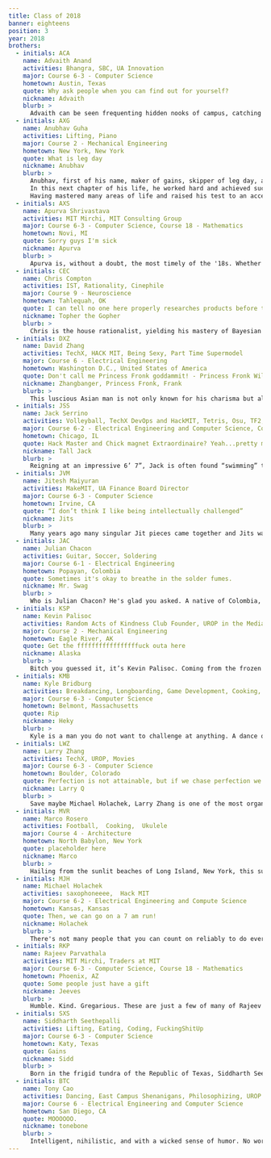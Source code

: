 ```yaml
---
title: Class of 2018
banner: eighteens
position: 3
year: 2018
brothers:
  - initials: ACA
    name: Advaith Anand
    activities: Bhangra, SBC, UA Innovation
    major: Course 6-3 - Computer Science
    hometown: Austin, Texas
    quote: Why ask people when you can find out for yourself?
    nickname: Advaith
    blurb: >
      Advaith can be seen frequenting hidden nooks of campus, catching a nap after an all nighter before heading to class in the afternoon. Between taking part in the Sloan Business Club and showcasing his talents at Bhangra shows, he blows off steam playing basketball at the Z. When he's not considering changing his major, he's probably hanging out at PKT.
  - initials: AXG
    name: Anubhav Guha
    activities: Lifting, Piano
    major: Course 2 - Mechanical Engineering
    hometown: New York, New York
    quote: What is leg day
    nickname: Anubhav
    blurb: >
      Anubhav, first of his name, maker of gains, skipper of leg day, and descendant of the legendary Guha line hails from the land of New York. Since he grew up in one of the least populated regions of the world and pledged to always skip legs, to fend off boredom Anubhav started playing the piano at a young age. As he evolved into a world class musician and dabbled in EDM production, he also decided to become a scholar just like the Original Guha (OG) many moons ago.
      In this next chapter of his life, he worked hard and achieved success in every area that he focused on. But alas, something was missing: despite always skipping leg day his legs still looked kinda big. To deal with this crushing blow to his ego, he decided to start lifting; he worked out his upper body religiously to make his legs look smaller in comparison. Like a caterpillar hibernating for the winter and emerging as a bear, Anubhav migrated to the Z Center for 40 days and 40 nights. He went in a boy and emerged as the ideal man, a triangle on two sticks.
      Having mastered many areas of life and raised his test to an acceptable level, he now prepares himself for the responsibility that will soon be his-becoming as legendary as the Original Guha.
  - initials: AXS
    name: Apurva Shrivastava
    activities: MIT Mirchi, MIT Consulting Group
    major: Course 6-3 - Computer Science, Course 18 - Mathematics
    hometown: Novi, MI
    quote: Sorry guys I'm sick
    nickname: Apurva
    blurb: >
      Apurva is, without a doubt, the most timely of the '18s. Whether it's a house meeting or dance practice, you can count on him to be present and fully attentive. With his wide range of skills, from shoveling dirt to dishing out rap lyrics, he's always fun to hang out with. While he's not being lethargic or sick, Apurva is one of the chillest guys around.
  - initials: CEC
    name: Chris Compton
    activities: IST, Rationality, Cinephile
    major: Course 9 - Neuroscience
    hometown: Tahlequah, OK
    quote: I can tell no one here properly researches products before they buy them
    nickname: Topher the Gopher
    blurb: >
      Chris is the house rationalist, yielding his mastery of Bayesian thinking, axiomatic reasoning, and epistemological knowledge to skillfully navigate around the many fallacies of the human mind. But don't let that intimidate you; Chris is always more than willing to help out with broken computers, chill out and watch some anime, or just kick back and have a good time. Never hesitate to hang out with Chris - you never know if some of his precious knowledge might rub off onto you!
  - initials: DXZ
    name: David Zhang
    activities: TechX, HACK MIT, Being Sexy, Part Time Supermodel
    major: Course 6 - Electrical Engineering
    hometown: Washington D.C., United States of America
    quote: Don't call me Princess Fronk goddammit! - Princess Fronk Will you stop twisting my fucking nipples please! - The Zhangbanger
    nickname: Zhangbanger, Princess Fronk, Frank
    blurb: >
      This luscious Asian man is not only known for his charisma but also for his rocking’ bod. He is a seductive piece of man candy who is envied by all men and desired by all animals. He doesn’t let his good looks and awesome personality get to his head, however. David is a nice level-headed man who enjoys calm conversations, whenever he isn’t in the mood to turn up.DZhang is always full of energy and he has the ability to make any crowd excited and aroused. The Zhangbanger is also a very smart man and his resume sure backs this statement up. As a student of MIT David stands out as one of the friendliest and most outgoing people. He’s part of many student clubs and organizations and he always gives any and every project he is involved in his all, always encouraging his fellow peers to continue working hard.David Zhang is a dangerous specimen to encounter in the wild. If he gets too close, the nipple-twister will sometimes scare him off, 60% of the time, the other 40% he’ll just proceed to lick you. Approaching with caution is strongly advised during close encounters, he is known to bite.
  - initials: JSS
    name: Jack Serrino
    activities: Volleyball, TechX DevOps and HackMIT, Tetris, Osu, TF2, Cooking
    major: Course 6-2 - Electrical Engineering and Computer Science, Course 18 - Mathematics
    hometown: Chicago, IL
    quote: Hack Master and Chick magnet Extraordinaire? Yeah...pretty much true in every way.
    nickname: Tall Jack
    blurb: >
      Reigning at an impressive 6’ 7”, Jack is often found “swimming” through the hallways of MIT on his small purple penny-board. Jack is extremely talented at clicking his mouse rhythmically (his sense of rhythm rivals his big's). He is also a fine cook, and his food is much appreciated at 5AM during a late night of studying. Jack is currently the tallest person in the house, and will most likely remain so in the following years. He also has a strange habit of utilizing an entire lounge when folding his laundry.
  - initials: JVM
    name: Jitesh Maiyuran
    activities: MakeMIT, UA Finance Board Director
    major: Course 6-3 - Computer Science
    hometown: Irvine, CA
    quote: “I don’t think I like being intellectually challenged”
    nickname: Jits
    blurb: >
      Many years ago many singular Jit pieces came together and Jits was born. From sunny southern California, you can invariably find Jits asleep at the architecture lounge or standing at an odd angle scoping out photos or slow motion videos for his well curated Instagram. Outside the classroom he spends his time working on MakeMIT or allocating the UA’s funds to student groups. A connoisseur of Maseeh dining’s elusive lamb curry, Jits’ distinctive feature is his warm laugh, and is a brother you can always count on to have a great time hanging out with.
  - initials: JAC
    name: Julian Chacon
    activities: Guitar, Soccer, Soldering
    major: Course 6-1 - Electrical Engineering
    hometown: Popayan, Colombia
    quote: Sometimes it's okay to breathe in the solder fumes.
    nickname: Mr. Swag
    blurb: >
      Who is Julian Chacon? He's glad you asked. A native of Colombia, Julian likes exploring and long walks on the beach. He's chill yet refined, a true gentleman among the 18s. On a typical weekend, you'll probably find him holding a soldering iron while building a laser robot or gigantic 3D LED cube. Julian is also a guitarist, enjoying playing acoustic hits and serenading housefriends with unique PKT renditions of Maroon 5 songs. But watch out ladies--his hair is so suave it has a life of its own.
  - initials: KSP
    name: Kevin Palisoc
    activities: Random Acts of Kindness Club Founder, UROP in the Media Lab, Swag
    major: Course 2 - Mechanical Engineering
    hometown: Eagle River, AK
    quote: Get the fffffffffffffffffuck outa here
    nickname: Alaska
    blurb: >
      Bitch you guessed it, it’s Kevin Palisoc. Coming from the frozen north, you’ll never see Kevin wearing more than his classy jacket over a hoodie. A fan of risky and potentially embarrassing situations, you’re sure to hear Kevin yelling something in public areas. But even this hilarious Mechanical Engineer can be serious and deep when need be.
  - initials: KMB
    name: Kyle Bridburg
    activities: Breakdancing, Longboarding, Game Development, Cooking, LoL
    major: Course 6-3 - Computer Science
    hometown: Belmont, Massachusetts
    quote: Rip
    nickname: Heky
    blurb: >
      Kyle is a man you do not want to challenge at anything. A dance off? Next thing you know there is a flat cardboard box on the ground and this rising bboy will smoke you right there with tutting and 5+ windmills. He actually practices breakdancing so much that he gets sore and can’t exercise, and he exercises so much that he gets sore and can’t breakdance. You should also not challenge Kyle to a cook-off, as he makes a mean stir-fry and has practiced with chopsticks gifted to him by his grandparents. If you want to take your competition with Kyle to Summoner’s Rift or Final Destination, think again. There’s a reason he is known as Heky, and it was Pikachu who chose him. Kyle will always 1v1 you both irl and on the Fields of Justice. Challenge him and you might get dissected just like the fly larvae in his lab.
  - initials: LWZ
    name: Larry Zhang
    activities: TechX, UROP, Movies
    major: Course 6-3 - Computer Science
    hometown: Boulder, Colorado
    quote: Perfection is not attainable, but if we chase perfection we can catch excellence.
    nickname: Larry Q
    blurb: >
      Save maybe Michael Holachek, Larry Zhang is one of the most organized brothers in PKT. He's almost always busy working on an app idea, or some other work. He puts his knack for design to good use. Course 6 is Larry's field of choice, but in high school he did research in Biology at the University of Boulder, and finished up by giving a TED talk of his work - curing a form of skin cancer. When he's not busy, one of Larry's favorite pastimes is kicking back and watching a nice movie. Seriously, ask him about any one - he's seen them all.
  - initials: MVR
    name: Marco Rosero
    activities: Football,  Cooking,  Ukulele
    major: Course 4 - Architecture
    hometown: North Babylon, New York
    quote: placeholder here
    nickname: Marco
    blurb: >
      Hailing from the sunlit beaches of Long Island, New York, this suave muscle-bound softie's home is not the only thing that's long. His rather impressive length of hobbies include cooking, sketching and playing the ukulele when he's not playing on the MIT Football team or studying architecture. With a passion for fashion and a warm smile to boot, Marco is living life large with big plans for the house and his future.
  - initials: MJH
    name: Michael Holachek
    activities: saxophoneeee,  Hack MIT
    major: Course 6-2 - Electrical Engineering and Compute Science
    hometown: Kansas, Kansas
    quote: Then, we can go on a 7 am run!
    nickname: Holachek
    blurb: >
      There's not many people that you can count on reliably to do everything and anything anyone might need, in record breaking time. No, seriously, we could, like, time him on making an average room in the house into a jazzy discotech with LED lighting and all, and he'd do it in record time. Oh, wait.. he already did. This kid has a special brand of quirky and cool that he dishes on anyone for a good laugh (sometimes even in Mandarin). Holachek's got all you would want in an upstanding brother and member of a community. He shows the utmost integrity and passion for all that he partakes in and never ceases to surprise and amaze the rest of our brothers.
  - initials: RKP
    name: Rajeev Parvathala
    activities: MIT Mirchi, Traders at MIT
    major: Course 6-3 - Computer Science, Course 18 - Mathematics
    hometown: Phoenix, AZ
    quote: Some people just have a gift
    nickname: Jeeves
    blurb: >
      Humble. Kind. Gregarious. These are just a few of many of Rajeev's qualtiies. He strongly believes in equality- that no one person in the world is more gifted than anyone else. Whenever you see Rajeev you will always see him smile because he is truly a jovial member of society. In his eyes we are all very competent and can accomplish whatever we strive for.
  - initials: SXS
    name: Siddharth Seethepalli
    activities: Lifting, Eating, Coding, FuckingShitUp
    major: Course 6-3 - Computer Science
    hometown: Katy, Texas
    quote: Gains
    nickname: Sidd
    blurb: >
      Born in the frigid tundra of the Republic of Texas, Siddharth Seethepalli was destined for a life of greatness. As he emerged from the womb his parents were surprised to find him curling dumbbells in both hands. From an early age, Siddharth displayed a great aptitude for both learning and lifting: as he grew to manhood Siddharth mastered the sciences, developed a Bieber haircut, and perfected his bench press. However, Siddharth wanted more from life - he was tired of hunting seals and polar bears every weekend and felt confined in his cramped igloo. He set his eyes towards the state of Massachusetts: a promised land where the sun shone bright year long and the harvest was always bountiful. He arrived in and immediately got to work. For 7 days and 7 nights he lifted. Days one through six were upper body, and the final day was legs. Just kidding. Day seven was upper body. Every day Siddharth worked through the pain, crying tears of whey as he sang his praises to Brodin, His Swoliness. Siddharth’s life took a turn for the better when he used his formidable training to save President Rafael Reif from a feral Indian penguin. Siddharth was promptly enrolled at the Massachusetts Institute of Technology.   Motivated to eventually stop the Global Cooling of the Southern United States, Siddharth took the most rigorous classes available to him, and continued to trod the Path of the Iron whilst avoiding dangerous tasks such as Cardio. After overcoming the challenges set by Brophet Zyzz and memorizing The Old Chestament, Siddharth was baptized in a pool of whey, creatine, and pre-workout. He arose a new man - the liquid gains dripped off his formidable chest and past his kinda meh legs. As a newly made disciple of Brodin he took on an entirely different name: Sidd.
  - initials: BTC
    name: Tony Cao
    activities: Dancing, East Campus Shenanigans, Philosophizing, UROP
    major: Course 6 - Electrical Engineering and Computer Science
    hometown: San Diego, CA
    quote: MOOOOOO.
    nickname: tonebone
    blurb: >
      Intelligent, nihilistic, and with a wicked sense of humor. No words could better describe Tony, PKT's poster child from San Diego. You'll find Tony is soft-spoken, but insightful. Ambitious, yet modest. He's sincere and serious at times, but still knows how to relax and let loose. He's a true Renaissance man of the arts and sciences. Tony doesn't care what people think about him, but he cares about people. He epitomizes our motto, "Give, Expecting Nothing Thereof." Tony is basically the Ubermensch. He's available, ladies ;)
---
```

